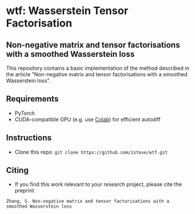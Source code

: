 # wtf: Wasserstein Tensor Factorisation
## Non-negative matrix and tensor factorisations with a smoothed Wasserstein loss 

This repository contains a basic implementation of the method described in the article "Non-negative matrix and tensor factorisations with a smoothed Wasserstein loss".

## Requirements
 - PyTorch
 - CUDA-compatible GPU (e.g. use [Colab](http://colab.research.google.com/)) for efficient autodiff

## Instructions
 - Clone this repo: `git clone https://github.com/zsteve/wtf.git`

## Citing 
 - If you find this work relevant to your research project, please cite the preprint

```
Zhang, S. Non-negative matrix and tensor factorisations with a smoothed Wasserstein loss 
```
